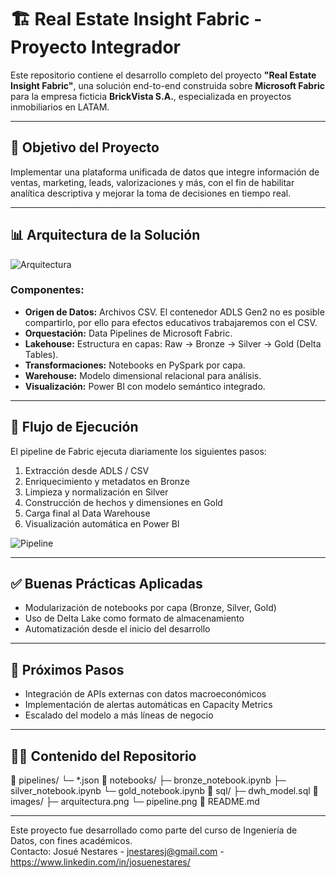 # 🏗️ Real Estate Insight Fabric - Proyecto Integrador

Este repositorio contiene el desarrollo completo del proyecto **"Real Estate Insight Fabric"**, una solución end-to-end construida sobre **Microsoft Fabric** para la empresa ficticia **BrickVista S.A.**, especializada en proyectos inmobiliarios en LATAM.

---

## 🧠 Objetivo del Proyecto

Implementar una plataforma unificada de datos que integre información de ventas, marketing, leads, valorizaciones y más, con el fin de habilitar analítica descriptiva y mejorar la toma de decisiones en tiempo real.

---

## 📊 Arquitectura de la Solución

![Arquitectura](ruta/a/tu/imagen/arquitectura.png)

### Componentes:
- **Origen de Datos:** Archivos CSV. El contenedor ADLS Gen2 no es posible compartirlo, por ello para efectos educativos trabajaremos con el CSV.
- **Orquestación:** Data Pipelines de Microsoft Fabric.
- **Lakehouse:** Estructura en capas: Raw → Bronze → Silver → Gold (Delta Tables).
- **Transformaciones:** Notebooks en PySpark por capa.
- **Warehouse:** Modelo dimensional relacional para análisis.
- **Visualización:** Power BI con modelo semántico integrado.

---

## 🔁 Flujo de Ejecución

El pipeline de Fabric ejecuta diariamente los siguientes pasos:

1. Extracción desde ADLS / CSV
2. Enriquecimiento y metadatos en Bronze
3. Limpieza y normalización en Silver
4. Construcción de hechos y dimensiones en Gold
5. Carga final al Data Warehouse
6. Visualización automática en Power BI

![Pipeline](ruta/a/tu/imagen/pipeline.png)

---

## ✅ Buenas Prácticas Aplicadas

- Modularización de notebooks por capa (Bronze, Silver, Gold)
- Uso de Delta Lake como formato de almacenamiento
- Automatización desde el inicio del desarrollo

---

## 🚀 Próximos Pasos

- Integración de APIs externas con datos macroeconómicos
- Implementación de alertas automáticas en Capacity Metrics
- Escalado del modelo a más líneas de negocio

---

## 🧑‍💻 Contenido del Repositorio

📁 pipelines/
└─ *.json
📁 notebooks/
├─ bronze_notebook.ipynb
├─ silver_notebook.ipynb
└─ gold_notebook.ipynb
📁 sql/
├─ dwh_model.sql
📁 images/
├─ arquitectura.png
└─ pipeline.png
📄 README.md

---

Este proyecto fue desarrollado como parte del curso de Ingeniería de Datos, con fines académicos.  
Contacto: Josué Nestares - jnestaresj@gmail.com - https://www.linkedin.com/in/josuenestares/
